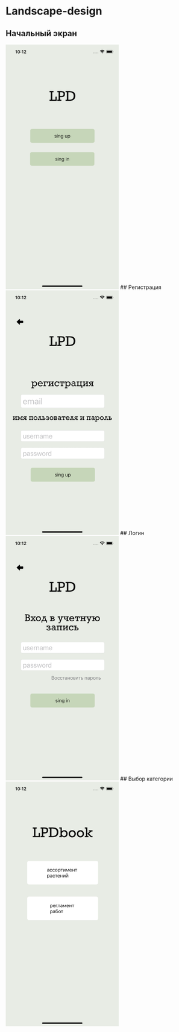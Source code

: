 # Landscape-design

## Начальный экран
<img src="./Main.png" width="300" />
## Регистрация 
<img src="./Registration.png" width="300" />
## Логин
<img src="./Login.png" width="300" />
## Выбор категории
<img src="./See Three.png" width="300" />


